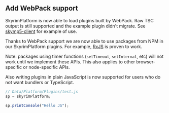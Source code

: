 ## Add WebPack support

SkyrimPlatform is now able to load plugins built by WebPack. Raw TSC output is still supported and the example plugin didn't migrate. See [skymp5-client](https://github.com/skyrim-multiplayer/skymp/tree/479562345a1f6df4af42217936ccb3e2d3819f78/skymp5-client) for example of use.

Thanks to WebPack support we are now able to use packages from NPM in our SkyrimPlatform plugins. For example, [RxJS](https://rxjs.dev/guide/overview) is proven to work.

Note: packages using timer functions (`setTimeout`, `setInterval`, etc) will not work until we implement these APIs. This also applies to other browser-specific or node-specific APIs.

Also writing plugins in plain JavaScript is now supported for users who do not want bundlers or TypeScript.
```js
// Data/Platform/Plugins/test.js
sp = skyrimPlatform;

sp.printConsole("Hello JS");
```

